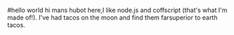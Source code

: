 #hello world
hi mans
hubot here,I like node.js and coffscript (that's what I'm made of!).
I've had tacos on the moon and find them farsuperior to earth tacos.
